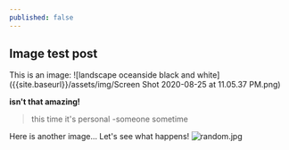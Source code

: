 ```yaml
---
published: false
---
```



## **Image test post**
This is an image:
![landscape oceanside black and white]({{site.baseurl}}/assets/img/Screen Shot 2020-08-25 at 11.05.37 PM.png)

__isn't that amazing!__

> this time it's personal
> -someone sometime

Here is another image...
Let's see what happens!
![random.jpg]({{site.baseurl}}/assets/img/random.jpg)




